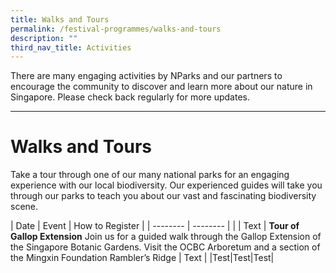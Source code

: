 ```yaml
---
title: Walks and Tours
permalink: /festival-programmes/walks-and-tours
description: ""
third_nav_title: Activities
---
```


There are many engaging activities by NParks and our partners to encourage the community to discover and learn more about our nature in Singapore. Please check back regularly for more updates.

--------------------------------------------
# **Walks and Tours**
Take a tour through one of our many national parks for an engaging experience with our local biodiversity. Our experienced guides will take you through our parks to teach you about our vast and fascinating biodiversity scene.


| Date |   Event      |     How to Register        |
| -------- | -------- |  |
| Text     | **Tour of Gallop Extension** Join us for a guided walk through the Gallop Extension of the Singapore Botanic Gardens. Visit the OCBC Arboretum and a section of the Mingxin Foundation Rambler’s Ridge    | Text     |
|Test|Test|Test|


